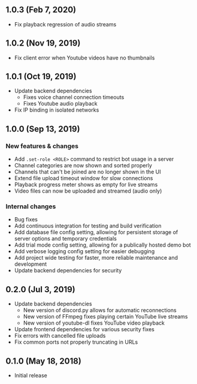## 1.0.3 (Feb 7, 2020)

- Fix playback regression of audio streams

## 1.0.2 (Nov 19, 2019)

- Fix client error when Youtube videos have no thumbnails

## 1.0.1 (Oct 19, 2019)

- Update backend dependencies
  - Fixes voice channel connection timeouts
  - Fixes Youtube audio playback
- Fix IP binding in isolated networks

## 1.0.0 (Sep 13, 2019)

### New features & changes
- Add `.set-role <ROLE>` command to restrict bot usage in a server
- Channel categories are now shown and sorted properly
- Channels that can't be joined are no longer shown in the UI
- Extend file upload timeout window for slow connections
- Playback progress meter shows as empty for live streams
- Video files can now be uploaded and streamed (audio only)

### Internal changes
- Bug fixes
- Add continuous integration for testing and build verification
- Add database file config setting, allowing for persistent storage of server options and temporary credentials
- Add trial mode config setting, allowing for a publically hosted demo bot
- Add verbose logging config setting for easier debugging
- Add project wide testing for faster, more reliable maintenance and development
- Update backend dependencies for security

## 0.2.0 (Jul 3, 2019)

- Update backend dependencies
  - New version of discord.py allows for automatic reconnections
  - New version of FFmpeg fixes playing certain YouTube live streams
  - New version of youtube-dl fixes YouTube video playback
- Update frontend dependencies for various security fixes
- Fix errors with cancelled file uploads
- Fix common ports not properly truncating in URLs

## 0.1.0 (May 18, 2018)

- Initial release
